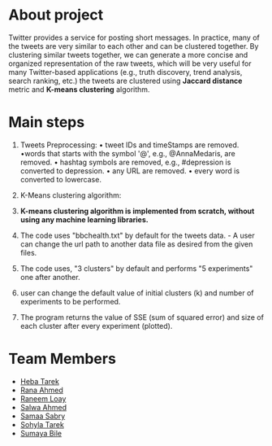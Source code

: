 # About project

Twitter provides a service for posting short messages. In practice, many of the tweets are very similar to each other and can be clustered together.
By clustering similar tweets together, we can generate a more concise and organized representation of the raw tweets, which will be very useful for many Twitter-based applications (e.g., truth discovery, trend analysis, search ranking, etc.)
the tweets are clustered using **Jaccard distance** metric and **K-means clustering** algorithm.


# Main steps

1. Tweets Preprocessing:
   • tweet IDs and timeStamps are removed.
   •words that starts with the symbol '@', e.g., @AnnaMedaris, are removed.
   • hashtag symbols are removed, e.g., #depression is converted to depression.
   • any URL are removed.
   • every word is converted to lowercase.
   
2. K-Means clustering algorithm:
3. **K-means clustering algorithm is implemented from scratch, without using any machine learning libraries.**
  1. The code uses "bbchealth.txt" by default for the tweets data. - A user can change the url path to another     data file as desired from the given files.
  2. The code uses, "3 clusters" by default and performs "5 experiments" one after another.
  3. user can change the default value of initial clusters (k) and number of experiments to be performed.
  4. The program returns the value of SSE (sum of squared error) and size of each cluster after every experiment   (plotted).
  

# Team Members
- [Heba Tarek](https://github.com/hebatarekkamal)
- [Rana Ahmed](https://github.com/RanaAhmed2022)
- [Raneem Loay](https://github.com/RaneemLoay)
- [Salwa Ahmed](https://github.com/salllwaaa)
- [Samaa Sabry](https://github.com/samaasabri)
- [Sohyla Tarek](https://github.com/Sohyla31)
- [Sumaya Bile]()



